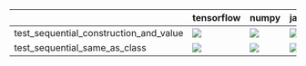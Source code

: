 |                                        | tensorflow                                                                                                                                                                         | numpy                                                                                                                                                                                  | jax                                                                                                                                                                                | torch                                                                                                                                                                              |
|:---------------------------------------|:-----------------------------------------------------------------------------------------------------------------------------------------------------------------------------------|:---------------------------------------------------------------------------------------------------------------------------------------------------------------------------------------|:-----------------------------------------------------------------------------------------------------------------------------------------------------------------------------------|:-----------------------------------------------------------------------------------------------------------------------------------------------------------------------------------|
| test_sequential_construction_and_value | <a href="https://github.com/unifyai/ivy/actions/runs/4427462235/jobs/7765082416" rel="noopener noreferrer" target="_blank"><img src=https://img.shields.io/badge/-failure-red></a> | <a href="https://github.com/unifyai/ivy/actions/runs/4427462235/jobs/7765082416" rel="noopener noreferrer" target="_blank"><img src=https://img.shields.io/badge/-failure-red></a>     | <a href="https://github.com/unifyai/ivy/actions/runs/4427462235/jobs/7765082416" rel="noopener noreferrer" target="_blank"><img src=https://img.shields.io/badge/-failure-red></a> | <a href="https://github.com/unifyai/ivy/actions/runs/4427462235/jobs/7765082416" rel="noopener noreferrer" target="_blank"><img src=https://img.shields.io/badge/-failure-red></a> |
| test_sequential_same_as_class          | <a href="https://github.com/unifyai/ivy/actions/runs/4427462235/jobs/7765082416" rel="noopener noreferrer" target="_blank"><img src=https://img.shields.io/badge/-failure-red></a> | <a href="https://github.com/unifyai/ivy/actions/runs/4434660014/jobs/7780867488" rel="noopener noreferrer" target="_blank"><img src=https://img.shields.io/badge/-success-success></a> | <a href="https://github.com/unifyai/ivy/actions/runs/4427462235/jobs/7765082416" rel="noopener noreferrer" target="_blank"><img src=https://img.shields.io/badge/-failure-red></a> | <a href="https://github.com/unifyai/ivy/actions/runs/4427462235/jobs/7765082416" rel="noopener noreferrer" target="_blank"><img src=https://img.shields.io/badge/-failure-red></a> |